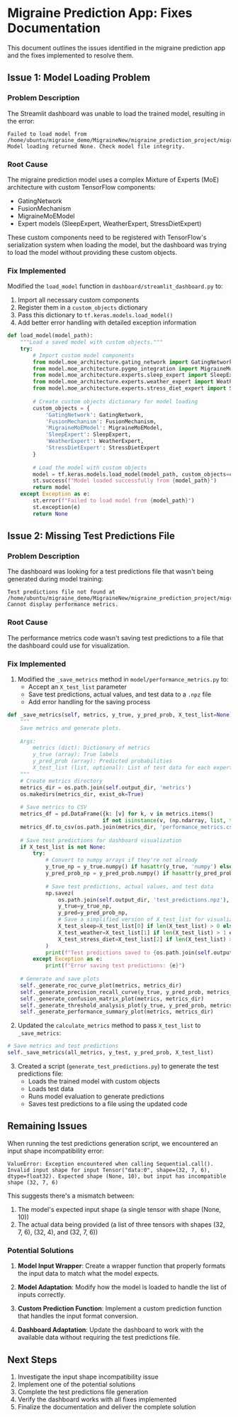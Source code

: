# Migraine Prediction App: Fixes Documentation

This document outlines the issues identified in the migraine prediction app and the fixes implemented to resolve them.

## Issue 1: Model Loading Problem

### Problem Description
The Streamlit dashboard was unable to load the trained model, resulting in the error:
```
Failed to load model from /home/ubuntu/migraine_demo/MigraineNew/migraine_prediction_project/migraine_prediction_app_complete/output/optimized_model.keras
Model loading returned None. Check model file integrity.
```

### Root Cause
The migraine prediction model uses a complex Mixture of Experts (MoE) architecture with custom TensorFlow components:
- GatingNetwork
- FusionMechanism
- MigraineMoEModel
- Expert models (SleepExpert, WeatherExpert, StressDietExpert)

These custom components need to be registered with TensorFlow's serialization system when loading the model, but the dashboard was trying to load the model without providing these custom objects.

### Fix Implemented
Modified the `load_model` function in `dashboard/streamlit_dashboard.py` to:
1. Import all necessary custom components
2. Register them in a `custom_objects` dictionary
3. Pass this dictionary to `tf.keras.models.load_model()`
4. Add better error handling with detailed exception information

```python
def load_model(model_path):
    """Load a saved model with custom objects."""
    try:
        # Import custom model components
        from model.moe_architecture.gating_network import GatingNetwork, FusionMechanism
        from model.moe_architecture.pygmo_integration import MigraineMoEModel
        from model.moe_architecture.experts.sleep_expert import SleepExpert
        from model.moe_architecture.experts.weather_expert import WeatherExpert
        from model.moe_architecture.experts.stress_diet_expert import StressDietExpert
        
        # Create custom objects dictionary for model loading
        custom_objects = {
            'GatingNetwork': GatingNetwork,
            'FusionMechanism': FusionMechanism,
            'MigraineMoEModel': MigraineMoEModel,
            'SleepExpert': SleepExpert,
            'WeatherExpert': WeatherExpert,
            'StressDietExpert': StressDietExpert
        }
        
        # Load the model with custom objects
        model = tf.keras.models.load_model(model_path, custom_objects=custom_objects)
        st.success(f"Model loaded successfully from {model_path}")
        return model
    except Exception as e:
        st.error(f"Failed to load model from {model_path}")
        st.exception(e)
        return None
```

## Issue 2: Missing Test Predictions File

### Problem Description
The dashboard was looking for a test predictions file that wasn't being generated during model training:
```
Test predictions file not found at /home/ubuntu/migraine_demo/MigraineNew/migraine_prediction_project/migraine_prediction_app_complete/output/test_predictions.npz. Cannot display performance metrics.
```

### Root Cause
The performance metrics code wasn't saving test predictions to a file that the dashboard could use for visualization.

### Fix Implemented
1. Modified the `_save_metrics` method in `model/performance_metrics.py` to:
   - Accept an `X_test_list` parameter
   - Save test predictions, actual values, and test data to a `.npz` file
   - Add error handling for the saving process

```python
def _save_metrics(self, metrics, y_true, y_pred_prob, X_test_list=None):
    """
    Save metrics and generate plots.
    
    Args:
        metrics (dict): Dictionary of metrics
        y_true (array): True labels
        y_pred_prob (array): Predicted probabilities
        X_test_list (list, optional): List of test data for each expert
    """
    # Create metrics directory
    metrics_dir = os.path.join(self.output_dir, 'metrics')
    os.makedirs(metrics_dir, exist_ok=True)
    
    # Save metrics to CSV
    metrics_df = pd.DataFrame({k: [v] for k, v in metrics.items() 
                              if not isinstance(v, (np.ndarray, list, tuple))})
    metrics_df.to_csv(os.path.join(metrics_dir, 'performance_metrics.csv'), index=False)
    
    # Save test predictions for dashboard visualization
    if X_test_list is not None:
        try:
            # Convert to numpy arrays if they're not already
            y_true_np = y_true.numpy() if hasattr(y_true, 'numpy') else np.array(y_true)
            y_pred_prob_np = y_pred_prob.numpy() if hasattr(y_pred_prob, 'numpy') else np.array(y_pred_prob)
            
            # Save test predictions, actual values, and test data
            np.savez(
                os.path.join(self.output_dir, 'test_predictions.npz'),
                y_true=y_true_np,
                y_pred=y_pred_prob_np,
                # Save a simplified version of X_test_list for visualization
                X_test_sleep=X_test_list[0] if len(X_test_list) > 0 else np.array([]),
                X_test_weather=X_test_list[1] if len(X_test_list) > 1 else np.array([]),
                X_test_stress_diet=X_test_list[2] if len(X_test_list) > 2 else np.array([])
            )
            print(f"Test predictions saved to {os.path.join(self.output_dir, 'test_predictions.npz')}")
        except Exception as e:
            print(f"Error saving test predictions: {e}")
    
    # Generate and save plots
    self._generate_roc_curve_plot(metrics, metrics_dir)
    self._generate_precision_recall_curve(y_true, y_pred_prob, metrics_dir)
    self._generate_confusion_matrix_plot(metrics, metrics_dir)
    self._generate_threshold_analysis_plot(y_true, y_pred_prob, metrics_dir)
    self._generate_performance_summary_plot(metrics, metrics_dir)
```

2. Updated the `calculate_metrics` method to pass `X_test_list` to `_save_metrics`:

```python
# Save metrics and test predictions
self._save_metrics(all_metrics, y_test, y_pred_prob, X_test_list)
```

3. Created a script (`generate_test_predictions.py`) to generate the test predictions file:
   - Loads the trained model with custom objects
   - Loads test data
   - Runs model evaluation to generate predictions
   - Saves test predictions to a file using the updated code

## Remaining Issues

When running the test predictions generation script, we encountered an input shape incompatibility error:

```
ValueError: Exception encountered when calling Sequential.call().
Invalid input shape for input Tensor("data:0", shape=(32, 7, 6), dtype=float32). Expected shape (None, 10), but input has incompatible shape (32, 7, 6)
```

This suggests there's a mismatch between:
1. The model's expected input shape (a single tensor with shape (None, 10))
2. The actual data being provided (a list of three tensors with shapes (32, 7, 6), (32, 4), and (32, 7, 6))

### Potential Solutions

1. **Model Input Wrapper**: Create a wrapper function that properly formats the input data to match what the model expects.

2. **Model Adaptation**: Modify how the model is loaded to handle the list of inputs correctly.

3. **Custom Prediction Function**: Implement a custom prediction function that handles the input format conversion.

4. **Dashboard Adaptation**: Update the dashboard to work with the available data without requiring the test predictions file.

## Next Steps

1. Investigate the input shape incompatibility issue
2. Implement one of the potential solutions
3. Complete the test predictions file generation
4. Verify the dashboard works with all fixes implemented
5. Finalize the documentation and deliver the complete solution
